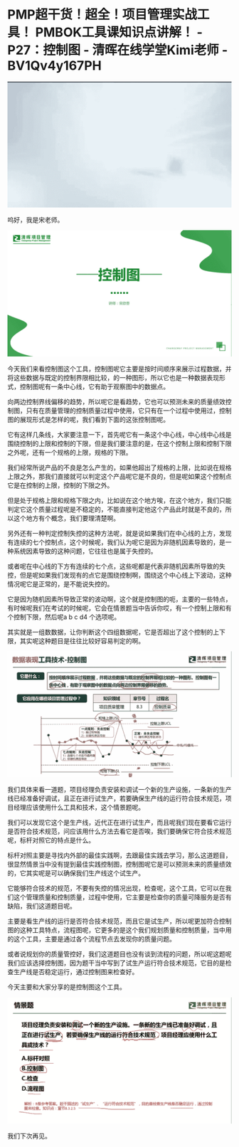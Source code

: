 # PMP超干货！超全！项目管理实战工具！ PMBOK工具课知识点讲解！ - P27：控制图 - 清晖在线学堂Kimi老师 - BV1Qv4y167PH

![](img/96a8d333c5d1f50b469b160b1920cae8_0.png)

呜好，我是宋老师。

![](img/96a8d333c5d1f50b469b160b1920cae8_2.png)

今天我们来看控制图这个工具，控制图呢它主要是按时间顺序来展示过程数据，并将这些数据与既定的控制界限相比较，的一种图形，所以它也是一种数据表现形式，控制图呢有一条中心线，它有助于观察图中的数据点。

向两边控制界线偏移的趋势，所以呢它是看趋势，它也可以预测未来的质量绩效控制图，只有在质量管理的控制质量过程中使用，它只有在一个过程中使用过，控制图的展现形式是怎样的呢，我们看到下面的这张控制图呢。

它有这样几条线，大家要注意一下，首先呢它有一条这个中心线，中心线中心线是围绕控制的上限和控制的下限，但是我们要注意的是，在这个控制上限和控制下限之外呢，还有一个规格的上限，规格的下限。

我们经常所说产品的不良是怎么产生的，如果他超出了规格的上限，比如说在规格上限之外，那我们直接就可以判定这个产品呢它是不良的，但是呢如果这个控制点它是在控制的上限，控制的下限之外。

但是处于规格上限和规格下限之内，比如说在这个地方唉，在这个地方，我们只能判定它这个质量过程呢是不稳定的，不能直接判定他这个产品此时就是不良的，所以这个地方有个概念，我们要理清楚啊。

另外还有一种判定控制失控的这种方法呢，就是说如果我们在中心线的上方，发现有连续的七个控制点，这个时候呢，我们认为呢它是因为非随机因素导致的，是一种系统因素导致的这种问题，它往往也是属于失控的。

或者呢在中心线的下方有连续的七个点，这些呢都是代表非随机因素所导致的失控，但是呢如果我们发现有的点它是围绕控制啊，围绕这个中心线上下波动，这种情况呢它是正常的，是不能说失控的。

它是因为随机因素所导致正常的波动啊，这个就是控制图的呃，主要的一些特点，有时候呢我们在考试的时候呢，它会在情景题当中告诉你哎，有一个控制上限和有个控制下限，然后呢a b c d4 个选项呢。

其实就是一组数数据，让你判断这个四组数据呢，它是否超出了这个控制的上下限，其实呢这种题目是往往比较好容易判定的啊。



![](img/96a8d333c5d1f50b469b160b1920cae8_4.png)

我们具体来看一道题，项目经理负责安装和调试一个新的生产设施，一条新的生产线已经准备好调试，且正在进行试生产，若要确保生产线的运行符合技术规范，项目经理应该使用什么工具和技术，这个情景题呢。

我们可以发现它这个是生产线，近代正在进行试生产，而且呢我们现在要看它运行是否符合技术规范，问应该用什么方法去看它是否唉，我们要确保它符合技术规范呢，标杆对照它的特点是什么。

标杆对照主要是寻找内外部的最佳实践啊，去跟最佳实践去学习，那么这道题目，很显然情景当中没有提到最佳实践控制图，控制图呢它是可以预测未来的质量绩效的，它其实呢是可以确保我们生产线这个试生产。

它能够符合技术的规范，不要有失控的情况出现，检查呢，这个工具，它可以在我们这个管理质量和控制质量，过程中使用，它主要是检查你的质量可降服务是否有缺陷，我们这道题目呢。

主要是看生产线的运行是否符合技术规范，而且它是试生产，所以呢更加符合控制图的这种工具特点，流程图呢，它更多的是这个我们规划质量和控制质量，当中用的这个工具，主要是通过各个流程节点去发现你的质量问题。

或者说规划你的质量管控好，我们这道题目也没有谈到流程的问题，所以呢这题呢我们应该选择控制图，因为题干当中写到了试生产运行符合技术规范，它目的是检查生产线是否稳定运行，通过控制图来检查好。

今天主要和大家分享的是控制图这个工具。

![](img/96a8d333c5d1f50b469b160b1920cae8_6.png)

我们下次再见。